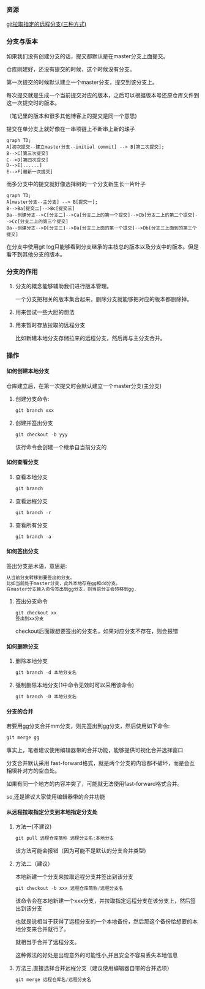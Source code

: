 ### 资源

[git拉取指定的远程分支(三种方式)]()

### 分支与版本

如果我们没有创建分支的话，提交都默认是在master分支上面提交。

仓库刚建好，还没有提交的时候，这个时候没有分支。

第一次提交的时候默认建立一个master分支，提交到该分支上。

每次提交就是生成一个当前提交对应的版本，之后可以根据版本号还原仓库文件到这一次提交时的版本。

（笔记里的版本和很多其他博客上的提交是同一个意思)

提交在单分支上就好像在一串项链上不断串上新的珠子

```mermaid
graph TD;
A[初次提交--建立master分支--initial commit] --> B[第二次提交];
B-->C[第三次提交]
C-->D[第四次提交]
D-->E[......]
E-->F[最新一次提交]
```

而多分支中的提交就好像选择树的一个分支新生长一片叶子

```mermaid
graph TD;
A[master分支--主分支] --> B[提交一];
B-->Ba[提交二]-->Bc[提交三]
Ba--创建分支-->C[分支二]-->Ca[分支二上的第一个提交]-->Cb[分支二上的第二个提交]-->Cc[分支二上的第三个提交]
Ba--创建分支-->D[分支三]-->Da[分支三上面的第一个提交]-->Db[分支三上面到的第三个提交]
```

在分支中使用git log只能够看到分支继承的主枝总的版本以及分支中的版本。但是看不到其他分支的版本。

### 分支的作用

1. 分支的概念能够辅助我们进行版本管理。

   一个分支把相关的版本集合起来，删除分支就能够把对应的版本都删除掉。

2. 用来尝试一些大胆的想法

3. 用来暂时存放拉取的远程分支

   比如新建本地分支存储拉来的远程分支，然后再与主分支合并。

### 操作

#### 如何创建本地分支

仓库建立后，在第一次提交时会默认建立一个master分支(主分支)

1. 创建分支命令:

   ```javascript
   git branch xxx
   ```

2. 创建并签出分支

   ```javascript
   git checkout -b yyy
   ```

   该行命令会创建一个继承自当前分支的

#### 如何查看分支

1. 查看本地分支

   ```javascript
   git branch
   ```

2. 查看远程分支

   ```javascript
   git branch -r
   ```

3. 查看所有分支

   ```javascript
   git branch -a
   ```

#### 如何签出分支

签出分支是术语，意思是:

```javascript
从当前分支转移到要签出的分支。
比如当前处于master分支，此外本地存在gg和dd分支。
在master分支输入命令签出到gg分支，则当前分支会转移到gg.
```

1. 签出分支命令

   ```javascript
   git checkout xx
   签出到xx分支
   ```

   checkout后面跟想要签出的分支名，如果对应分支不存在，则会报错

#### 如何删除分支

1. 删除本地分支

   ```javascript
   git branch -d 本地分支名
   ```

2. 强制删除本地分支(1中命令无效时可以采用该命令)

   ```javascript
   git branch -D 本地分支名
   ```

#### 分支的合并

若要用gg分支合并mm分支，则先签出到gg分支，然后使用如下命令:

```javascript
git merge gg
```

事实上，笔者建议使用编辑器带的合并功能，能够提供可视化合并选择窗口

分支合并默认采用 fast-forward格式，就是两个分支的内容都不破坏，而是会互相填补对方的空白处。

如果有同一个地方的内容冲突了，可能就无法使用fast-forward格式合并。

so,还是建议大家使用编辑器带的合并功能

#### 从远程拉取指定分支到本地指定分支处

1. 方法一(不建议)

   ```javascript
   git pull 远程仓库简称 远程分支名:本地分支
   ```

   该方法可能会报错（因为可能不是默认的分支合并类型)

2. 方法二（建议）

   本地新建一个分支来拉取远程分支并签出到该分支

   ```javascript
   git checkout -b xxx 远程仓库简称/远程分支名
   ```

   该命令会在本地新建一个xxx分支，并拉取指定远程分支在该分支上，然后签出到该分支

   也就是说相当于获得了远程分支的一个本地备份，然后那这个备份给想要的本地分支来合并就行了。

   就相当于合并了远程分支。

   这种做法的好处是出现意外的可能性小,并且安全不容易丢失本地信息

3. 方法三,直接选择合并远程分支（建议使用编辑器自带的合并选项）

   ```javascript
   git merge 远程仓库名/远程分支名
   ```